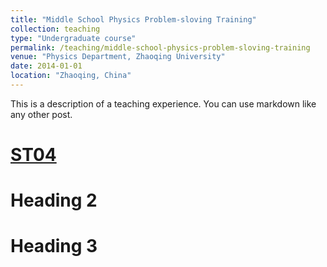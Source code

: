 ```yaml
---
title: "Middle School Physics Problem-sloving Training"
collection: teaching
type: "Undergraduate course"
permalink: /teaching/middle-school-physics-problem-sloving-training
venue: "Physics Department, Zhaoqing University"
date: 2014-01-01
location: "Zhaoqing, China"
---
```


This is a description of a teaching experience. You can use markdown like any other post.

[ST04](https://shuailiu1990.github.io/files/第04讲万有引力定律及其应用.pdf)
======

Heading 2
======

Heading 3
======
